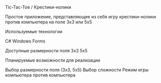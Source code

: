 Tic-Tac-Toe / Крестики-нолики

Простое приложение, представляющее из себя игру крестики-нолики против компьютера на поле 3x3 или 5x5

Используемые технологии

C#
Windows Forms

Доступные размерности поля
3x3
5x5

Планируемые возможности для реализации

Выбор размерности поля (3x3, 5x5)
Выбор сложности
Режим игры компьютера против компьютера
